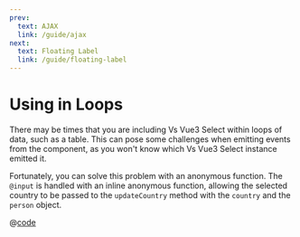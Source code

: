 ```yaml
---
prev:
  text: AJAX
  link: /guide/ajax
next:
  text: Floating Label
  link: /guide/floating-label
---
```


# Using in Loops

There may be times that you are including Vs Vue3 Select within loops of data, such
as a table. This can pose some challenges when emitting events from the
component, as you won't know which Vs Vue3 Select instance emitted it. 

Fortunately, you can solve this problem with an anonymous function. The `@input` is handled with an inline anonymous
function, allowing the selected country to be passed to the `updateCountry` method with the `country` and the `person`
object.

<LoopedSelect />

@[code](../.vuepress/components/LoopedSelect.vue)
